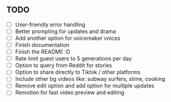 ## TODO
- [ ] User-friendly error handling
- [ ] Better prompting for updates and drama
- [ ] Add another option for voicemaker voices
- [ ] Finish documentation
- [ ] Finish the README :D
- [ ] Rate limit guest users to 5 generations per day
- [ ] Option to query from Reddit for stories
- [ ] Option to share directly to Tiktok / other platforms
- [ ] Include other bg videos like: subway surfers, slime, cooking
- [ ] Remove edit option and add option for multiple updates
- [ ] Remotion for fast video preview and editing
